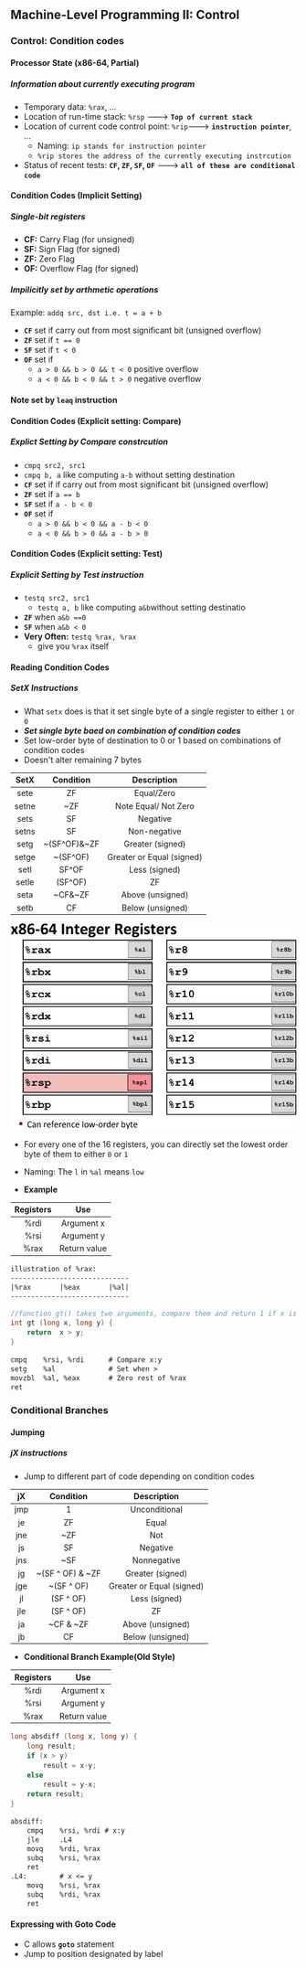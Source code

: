## Machine-Level Programming II: Control
### Control: Condition codes
#### Processor State (x86-64, Partial)
##### Information about currently executing program
- Temporary data: `%rax`, ...
- Location of run-time stack: `%rsp` ---> **`Top of current stack`**
- Location of current code control point: `%rip`---> **`instruction pointer`**, ...
    - Naming: `ip stands for instruction pointer`
    - `%rip stores the address of the currently executing instrcution`
- Status of recent tests: **`CF`, `ZF`, `SF`, `OF`** ---> **`all of these are conditional code`**

#### Condition Codes (Implicit Setting)
##### Single-bit registers
- **CF:** Carry Flag (for unsigned)
- **SF:** Sign Flag (for signed)
- **ZF:** Zero Flag
- **OF:** Overflow Flag (for signed)

##### Impilicitly set by arthmetic operations
Example: `addq src, dst i.e. t = a + b`
- **`CF`** set if carry out from most significant bit (unsigned overflow)
- **`ZF`** set if `t == 0`
- **`SF`** set if `t < 0`
- **`OF`** set if 
    - `a > 0 && b > 0 && t < 0` positive overflow
    - `a < 0 && b < 0 && t > 0` negative overflow

#### Note set by `leaq` instruction

#### Condition Codes (Explicit setting: Compare)

##### Explict Setting by Compare constrcution
- `cmpq src2, src1`
- `cmpq b, a` like computing `a-b` without setting destination
- **`CF`** set if if carry out from most significant bit (unsigned overflow)
- **`ZF`** set if `a == b`
- **`SF`** set if `a - b < 0`
- **`OF`** set if 
    - `a > 0 && b < 0 && a - b < 0`
    - `a < 0 && b > 0 && a - b > 0`

#### Condition Codes (Explicit setting: Test)
##### Explicit Setting by Test instruction
- `testq src2, src1`
    - `testq a, b` like computing `a&b`without setting destinatio
- **`ZF`** when `a&b ==0`
- **`SF`** when `a&b < 0`
- **Very Often:** `testq %rax, %rax` 
    - give you `%rax` itself

#### Reading Condition Codes
##### SetX Instructions
- What `setx` does is that it set single byte of a single register to either `1` or `0`
- ***Set single byte baed on combination of condition codes***
- Set low-order byte of destination to 0 or 1 based on combinations of condition codes
- Doesn't alter remaining 7 bytes 

|  SetX |   Condition  |        Description        |
|:-----:|:------------:|:-------------------------:|
|  sete |      ZF      |         Equal/Zero        |
| setne |      ~ZF     |    Note Equal/ Not Zero   |
|  sets |      SF      |          Negative         |
| setns |      SF      |        Non-negative       |
|  setg | ~(SF^OF)&~ZF |      Greater (signed)     |
| setge |   ~(SF^OF)   | Greater or Equal (signed) |
|  setl |     SF^OF    |       Less (signed)       |
| setle | (SF^OF) | ZF |   Less or Equal (signed)  |
|  seta |    ~CF&~ZF   |      Above (unsigned)     |
|  setb |      CF      |      Below (unsigned)     |

![x86-64 registers](https://raw.githubusercontent.com/lhz90529/CMU15213/master/pics/x86-64%20lowerByte.PNG)
- For every one of the 16 registers, you can directly set the lowest order byte of them to either `0` or `1`
- Naming: The `l` in `%al` means `low`

- **Example**

| Registers |      Use     |
|:---------:|:------------:|
|    %rdi   |  Argument x  |
|    %rsi   |  Argument y  |
|    %rax   | Return value |


```
illustration of %rax:  
-----------------------------
|%rax       |%eax       |%al|
-----------------------------
```

```c
//function gt() takes two arguments, compare them and return 1 if x is greater than y; 0 otherwise
int gt (long x, long y) {
    return  x > y;
}
```
 
```assembly
cmpq    %rsi, %rdi      # Compare x:y
setg    %al             # Set when >
movzbl  %al, %eax       # Zero rest of %rax
ret
```


### Conditional Branches
#### Jumping
##### jX instructions
- Jump to different part of code depending on condition codes

|  jX |     Condition    |        Description        |
|:---:|:----------------:|:-------------------------:|
| jmp |         1        |       Unconditional       |
|  je |        ZF        |           Equal           |
| jne |        ~ZF       |            Not            |
|  js |        SF        |          Negative         |
| jns |        ~SF       |        Nonnegative        |
|  jg | ~(SF ^ OF) & ~ZF |      Greater (signed)     |
| jge |    ~(SF ^ OF)    | Greater or Equal (signed) |
|  jl |     (SF ^ OF)    |       Less (signed)       |
| jle | (SF ^ OF)  |  ZF |   Less or Equal (signed)  |
|  ja |    ~CF & ~ZF     |      Above (unsigned)     |
|  jb |        CF        |      Below (unsigned)     |


- **Conditional Branch Example(Old Style)**

| Registers |      Use     |
|:---------:|:------------:|
|    %rdi   |  Argument x  |
|    %rsi   |  Argument y  |
|    %rax   | Return value |

```c
long absdiff (long x, long y) {
    long result;
    if (x > y)
        result = x-y;
    else
        result = y-x;
    return result;
}
```

```assembly
absdiff:
    cmpq    %rsi, %rdi # x:y
    jle     .L4
    movq    %rdi, %rax
    subq    %rsi, %rax
    ret
.L4:        # x <= y
    movq    %rsi, %rax
    subq    %rdi, %rax
    ret
 ````

#### Expressing with Goto Code
- C allows **`goto`** statement
- Jump to position designated by label

```c
```